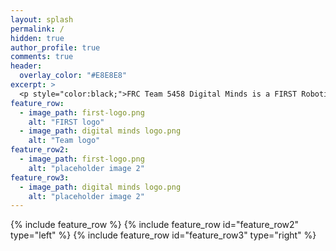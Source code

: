 ```yaml
---
layout: splash
permalink: /
hidden: true
author_profile: true
comments: true
header:
  overlay_color: "#E8E8E8"
excerpt: >
  <p style="color:black;">FRC Team 5458 Digital Minds is a FIRST Robotics team founded on August 26, 2014 when the Davis High School’s FIRST Robotics team, 1678 Citrus Circuits introduced their passion for robotics to the Woodland High School and Pioneer High School students. Our goal is to provide students with hands-on experience in STEM and serve as a productive learning environment that fosters collaborative skills in engineering and management. </p> <br />
feature_row:
  - image_path: first-logo.png
    alt: "FIRST logo"
  - image_path: digital minds logo.png
    alt: "Team logo"
feature_row2:
  - image_path: first-logo.png
    alt: "placeholder image 2"
feature_row3:
  - image_path: digital minds logo.png
    alt: "placeholder image 2"
---
```

{% include feature_row %}
{% include feature_row id="feature_row2" type="left" %}
{% include feature_row id="feature_row3" type="right" %}
